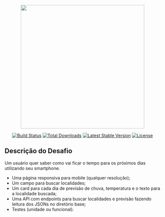 <p align="center"><img src="https://res.cloudinary.com/dtfbvvkyp/image/upload/v1566331377/laravel-logolockup-cmyk-red.svg" width="400"></p>

<p align="center">
<a href="https://travis-ci.org/laravel/framework"><img src="https://travis-ci.org/laravel/framework.svg" alt="Build Status"></a>
<a href="https://packagist.org/packages/laravel/framework"><img src="https://poser.pugx.org/laravel/framework/d/total.svg" alt="Total Downloads"></a>
<a href="https://packagist.org/packages/laravel/framework"><img src="https://poser.pugx.org/laravel/framework/v/stable.svg" alt="Latest Stable Version"></a>
<a href="https://packagist.org/packages/laravel/framework"><img src="https://poser.pugx.org/laravel/framework/license.svg" alt="License"></a>
</p>

## Descrição do Desafio

Um usuário quer saber como vai ficar o tempo para os próximos dias utilizando seu smartphone.

- Uma página responsiva para mobile (qualquer resolução);
- Um campo para buscar localidades;
- Um card para cada dia de previsão de chuva, temperatura e o texto para a localidade buscada;
- Uma API com endpoints para buscar localidades e previsão fazendo leitura dos JSONs no diretório base;
- Testes (unidade ou funcional).

